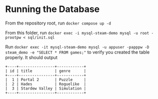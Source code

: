 # Running the Database
From the repository root, run `docker compose up -d`

From this folder, run `docker exec -i mysql-steam-demo mysql -u root -prootpw < sql/init.sql`

Run `docker exec -it mysql-steam-demo mysql -u appuser -papppw -D steam_demo -e "SELECT * FROM games;"` to verify you created the table properly. It should output 

```
+----+----------------+------------+
| id | title          | genre      |
+----+----------------+------------+
|  1 | Portal 2       | Puzzle     |
|  2 | Hades          | Roguelike  |
|  3 | Stardew Valley | Simulation |
+----+----------------+------------+
```